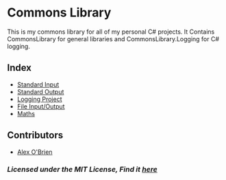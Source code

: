 # Commons Library

This is my commons library for all of my personal C# projects.
It Contains CommonsLibrary for general libraries and CommonsLibrary.Logging for C# logging.  

## Index

- [Standard Input](https://github.com/alex8obrien/CommonsLibrary/blob/master/CommonsLibrary/StdInp.cs)
- [Standard Output](https://github.com/alex8obrien/CommonsLibrary/blob/master/CommonsLibrary/StdOut.cs)
- [Logging Project](https://github.com/alex8obrien/CommonsLibrary/blob/master/CommonsLibrary/Logs.cs)
- [File Input/Output](https://github.com/alex8obrien/CommonsLibrary/blob/master/CommonsLibrary/FileIO.cs)
- [Maths](https://github.com/alex8obrien/CommonsLibrary/blob/master/CommonsLibrary/Maths.cs)

## Contributors
- [Alex O'Brien](https://github.com/alex8obrien)

### *Licensed under the MIT License, Find it [here](https://github.com/alex8obrien/CommonsLibrary/blob/master/LICENSE.md)*